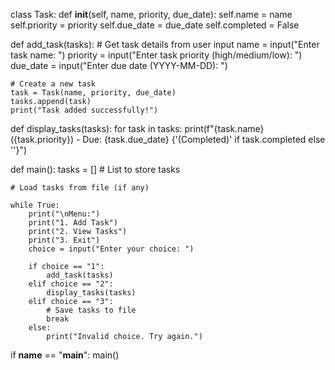 class Task:
    def __init__(self, name, priority, due_date):
        self.name = name
        self.priority = priority
        self.due_date = due_date
        self.completed = False

def add_task(tasks):
    # Get task details from user input
    name = input("Enter task name: ")
    priority = input("Enter task priority (high/medium/low): ")
    due_date = input("Enter due date (YYYY-MM-DD): ")

    # Create a new task
    task = Task(name, priority, due_date)
    tasks.append(task)
    print("Task added successfully!")

def display_tasks(tasks):
    for task in tasks:
        print(f"{task.name} ({task.priority}) - Due: {task.due_date} {'(Completed)' if task.completed else ''}")

def main():
    tasks = []  # List to store tasks

    # Load tasks from file (if any)

    while True:
        print("\nMenu:")
        print("1. Add Task")
        print("2. View Tasks")
        print("3. Exit")
        choice = input("Enter your choice: ")

        if choice == "1":
            add_task(tasks)
        elif choice == "2":
            display_tasks(tasks)
        elif choice == "3":
            # Save tasks to file
            break
        else:
            print("Invalid choice. Try again.")

if __name__ == "__main__":
    main()
